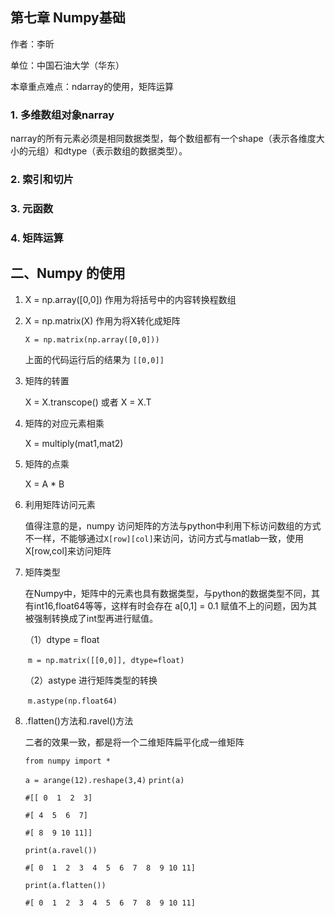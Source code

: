 ## 第七章  Numpy基础

作者：李昕

单位：中国石油大学（华东）

本章重点难点：ndarray的使用，矩阵运算

### 1. 多维数组对象narray

narray的所有元素必须是相同数据类型，每个数组都有一个shape（表示各维度大小的元组）和dtype（表示数组的数据类型）。

### 2. 索引和切片

### 3. 元函数

### 4. 矩阵运算



## 二、Numpy 的使用

1. X = np.array([0,0]) 作用为将括号中的内容转换程数组

2. X = np.matrix(X) 作用为将X转化成矩阵

   `X = np.matrix(np.array([0,0]))`

   上面的代码运行后的结果为 `[[0,0]]`

3. 矩阵的转置

   X = X.transcope() 或者 X = X.T

4. 矩阵的对应元素相乘

   X = multiply(mat1,mat2)

5. 矩阵的点乘

   X = A * B

6. 利用矩阵访问元素

   值得注意的是，numpy 访问矩阵的方法与python中利用下标访问数组的方式不一样，不能够通过`X[row][col]`来访问，访问方式与matlab一致，使用 X[row,col]来访问矩阵

7. 矩阵类型

   在Numpy中，矩阵中的元素也具有数据类型，与python的数据类型不同，其有int16,float64等等，这样有时会存在 a[0,1] = 0.1 赋值不上的问题，因为其被强制转换成了int型再进行赋值。

   （1）dtype = float 

   ​	`m = np.matrix([[0,0]], dtype=float)`

   （2）astype 进行矩阵类型的转换

   ​	`m.astype(np.float64)`

8. .flatten()方法和.ravel()方法

   二者的效果一致，都是将一个二维矩阵扁平化成一维矩阵

   `from numpy import *`

   `a = arange(12).reshape(3,4)`
   `print(a)`

   `#[[ 0  1  2  3]`

   `#[ 4  5  6  7]`

   `#[ 8  9 10 11]]`

   `print(a.ravel())`

   `#[ 0  1  2  3  4  5  6  7  8  9 10 11]`

   `print(a.flatten())`

   `#[ 0  1  2  3  4  5  6  7  8  9 10 11]`